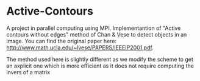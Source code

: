 # Active-Contours
A project in parallel computing using MPI. 
Implementantion of "Active contours without edges" method of Chan &amp; Vese to detect objects in an image. You can find the original paper here: http://www.math.ucla.edu/~lvese/PAPERS/IEEEIP2001.pdf.

The method used here is slightly different as we modify the scheme to get an axplicit one which is more efficient as it does not require computing the invers of a matrix
